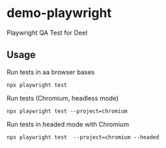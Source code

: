# demo-playwright
Playwright QA Test for Deel

## Usage

Run tests in aa browser bases

```
npx playwright test 
```

Run tests (Chromium, headless mode)

```
npx playwright test --project=chromium
```

Run tests in headed mode with Chromium

```
npx playwright test  --project=chromium --headed
```



